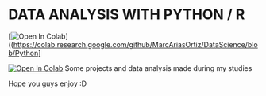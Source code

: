 # DATA ANALYSIS WITH PYTHON / R   


[![Open In Colab](https://colab.research.google.com/assets/colab-badge.svg)]((https://colab.research.google.com/github/MarcAriasOrtiz/DataScience/blob/Python]

[![Open In Colab](https://colab.research.google.com/assets/colab-badge.svg)](https://colab.research.google.com/github/MarcAriasOrtiz/DataScience/blob/Python)
Some projects and data analysis made during my studies

Hope you guys enjoy :D
